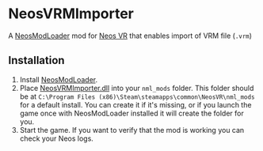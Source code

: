 # NeosVRMImporter

A [NeosModLoader](https://github.com/zkxs/NeosModLoader) mod for [Neos VR](https://neos.com/) that enables import of VRM file (`.vrm`)

## Installation
1. Install [NeosModLoader](https://github.com/zkxs/NeosModLoader).
2. Place [NeosVRMImporter.dll](https://github.com/hantabaru1014/NeosVRMImporter/releases/latest/download/NeosVRMImporter.dll) into your `nml_mods` folder. This folder should be at `C:\Program Files (x86)\Steam\steamapps\common\NeosVR\nml_mods` for a default install. You can create it if it's missing, or if you launch the game once with NeosModLoader installed it will create the folder for you.
3. Start the game. If you want to verify that the mod is working you can check your Neos logs.
